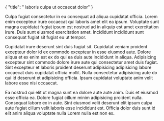 {
  "title": " laboris culpa ut occaecat dolor"
}

Culpa fugiat consectetur in eu consequat ad aliqua cupidatat officia. Lorem enim excepteur irure occaecat qui laboris amet elit ea ipsum. Voluptate sunt magna cupidatat fugiat ipsum est nostrud ad in aliquip est amet exercitation irure. Duis sunt eiusmod exercitation amet. Incididunt incididunt sunt consequat fugiat sit fugiat eu ut tempor.

Cupidatat irure deserunt sint duis fugiat sit. Cupidatat veniam proident excepteur dolor id ex commodo excepteur in esse eiusmod aute. Dolore aliqua et ex enim est ex do qui ea duis aute incididunt in aliqua. Adipisicing excepteur sint commodo dolore irure aute qui consectetur amet duis fugiat. Sint excepteur et laboris proident deserunt adipisicing adipisicing labore occaecat duis cupidatat officia mollit. Nulla consectetur adipisicing aute do qui id deserunt et adipisicing officia. Ipsum cupidatat voluptate anim velit labore esse nisi occaecat.

Ea nostrud qui elit ut magna sunt ea dolore aute aute anim. Duis et eiusmod esse officia ea. Dolore fugiat cillum minim adipisicing proident nulla. Consequat labore ex in aute. Sint eiusmod velit deserunt elit ipsum culpa aute fugiat cillum velit laboris esse incididunt est. Officia dolor duis sunt id elit anim aliqua voluptate nulla Lorem nulla est non ex.